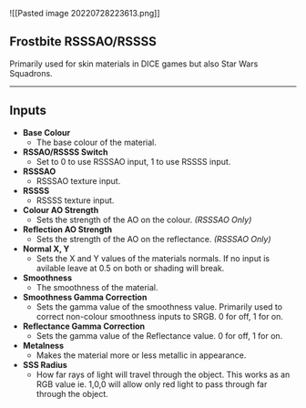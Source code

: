 ![[Pasted image 20220728223613.png]]
## Frostbite RSSSAO/RSSSS
Primarily used for skin materials in DICE games but also Star Wars Squadrons.

---
## Inputs

- **Base Colour**
	- The base colour of the material.
- **RSSAO/RSSSS Switch**
	- Set to 0 to use RSSSAO input, 1 to use RSSSS input.
- **RSSSAO**
	- RSSSAO texture input.
- **RSSSS**
	- RSSSS texture input.
- **Colour AO Strength**
	- Sets the strength of the AO on the colour. _(RSSSAO Only)_
- **Reflection AO Strength**
	- Sets the strength of the AO on the reflectance. _(RSSSAO Only)_
- **Normal X, Y**
    - Sets the X and Y values of the materials normals. If no input is avilable leave at 0.5 on both or shading will break.
 - **Smoothness**
	- The smoothness of the material.
- **Smoothness Gamma Correction**
	- Sets the gamma value of the smoothness value. Primarily used to correct non-colour smoothness inputs to SRGB. 0 for off, 1 for on.
- **Reflectance Gamma Correction**
	- Sets the gamma value of the Reflectance value. 0 for off, 1 for on.
 - **Metalness**
    - Makes the material more or less metallic in appearance.
- **SSS Radius**
	- How far rays of light will travel through the object. This works as an RGB value ie. 1,0,0 will allow only red light to pass through far through the object.
